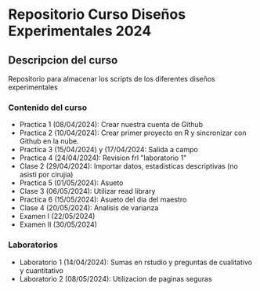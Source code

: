 # Repositorio Curso Diseños Experimentales 2024

## Descripcion del curso
Repositorio para almacenar los scripts de los diferentes diseños experimentales

### Contenido del curso

+ Practica 1 (08/04/2024): Crear nuestra cuenta de Github
+ Practica 2 (10/04/2024): Crear primer proyecto en R y sincronizar con Github en la nube.
+ Practica 3 (15/04/2024) y (17/04/2024: Salida a campo
+ Practica 4 (24/04/2024): Revision frl "laboratorio 1"
+ Clase 2 (29/04/2024): Importar datos, estadisticas descriptivas (no asisti por cirujia)
+ Practica 5 (01/05/2024): Asueto
+ Clase 3 (06/05/2024): Utilizar read library
+ Practica 6 (15/05/2024): Asueto del dia del maestro
+ Clase 4 (20/05/2024): Analisis de varianza
+ Examen I (22/05/2024)
+ Examen II (30/05/2024)


### Laboratorios 

+ Laboratorio 1 (14/04/2024): Sumas en rstudio y preguntas de cualitativo y cuantitativo
+ Laboratorio 2 (08/05/2024): Utilizacion de paginas seguras
 


